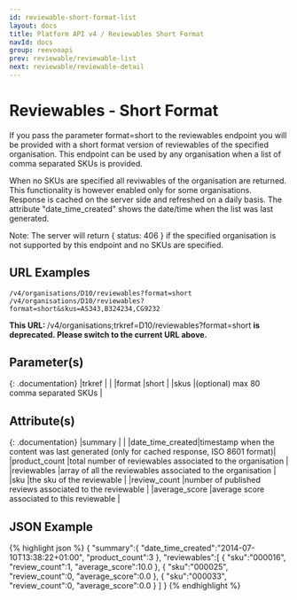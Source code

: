 ```yaml
---
id: reviewable-short-format-list
layout: docs
title: Platform API v4 / Reviewables Short Format
navId: docs
group: reevooapi
prev: reviewable/reviewable-list
next: reviewable/reviewable-detail
---
```


# Reviewables - Short Format
If you pass the parameter format=short to the reviewables endpoint you will be provided with
a short format version of reviewables of the specified organisation.
This endpoint can be used by any organisation when a list of comma separated SKUs is provided.

When no SKUs are specified all reviwables of the organisation are returned.
This functionality is however enabled only for some organisations. Response is cached on the
server side and refreshed on a daily basis. The attribute "date_time_created" shows the
date/time when the list was last generated.

Note: The server will return { status: 406 } if the specified organisation is not supported
by this endpoint and no SKUs are specified.

## URL Examples
`/v4/organisations/D10/reviewables?format=short`
`/v4/organisations/D10/reviewables?format=short&skus=AS343,B324234,CG9232`

<div class="warning">
  <strong>This URL: </strong>
  /v4/organisations;trkref=D10/reviewables?format=short
  <strong> is deprecated. Please switch to the current URL above.</strong><br/>
</div>

## Parameter(s)

{: .documentation}
|trkref |                                       |
|format |short                                  |
|skus   |(optional) max 80 comma separated SKUs |

## Attribute(s)

{: .documentation}
|summary                                        |                                                                                         |
|<span class="indent-1">date_time_created</span>|timestamp when the content was last generated (only for cached response, ISO 8601 format)|
|<span class="indent-1">product_count</span>    |total number of reviewables associated to the organisation                               |
|reviewables                                    |array of all the reviewables associated to the organisation                              |
|<span class="indent-1">sku</span>              |the sku of the reviewable                                                                |
|<span class="indent-1">review_count</span>     |number of published reviews associated to the reviewable                                 |
|<span class="indent-1">average_score</span>    |average score associated to this reviewable                                              |



## JSON Example
{% highlight json %}
{
   "summary":{
      "date_time_created":"2014-07-10T13:38:22+01:00",
      "product_count":3
   },
   "reviewables":[
      {
         "sku":"000016",
         "review_count":1,
         "average_score":10.0
      },
      {
         "sku":"000025",
         "review_count":0,
         "average_score":0.0
      },
      {
         "sku":"000033",
         "review_count":0,
         "average_score":0.0
      }
   ]
}
{% endhighlight %}
